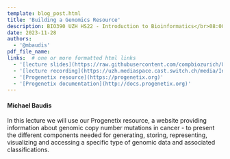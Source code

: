 ```yaml
---
template: blog_post.html
title: 'Building a Genomics Resource'
description: BIO390 UZH HS22 - Introduction to Bioinformatics</br>08:00-09:45 @ UZH Irchel Y03-G-85
date: 2023-11-28
authors:
  - '@mbaudis'
pdf_file_name:
links:  # one or more formatted html links
  - '[lecture slides](https://raw.githubusercontent.com/compbiozurich/UZH-BIO390/main/course-material/2022-11-29___Michael-Baudis__Building-a-Genomics-Resource__UZH-BIO390-HS22-lecture-11.pdf)'
  - '[lecture recording](https://uzh.mediaspace.cast.switch.ch/media/Introduction+to+Bioinformatics+-+Lecture+11A+Building+a+Cancer+Genomics+Resource/0_y7gjutdp)'
  - '[Progenetix resource](https://progenetix.org)'
  - '[Progenetix documentation](http://docs.progenetix.org)'
---
```


#### Michael Baudis

In this lecture we will use our Progenetix resource, a website providing information
about genomic copy number mutations in cancer - to present the different components
needed for generating, storing, representing, visualizing and accessing a specific
type of genomic data and associated classifications.

<!--more-->
